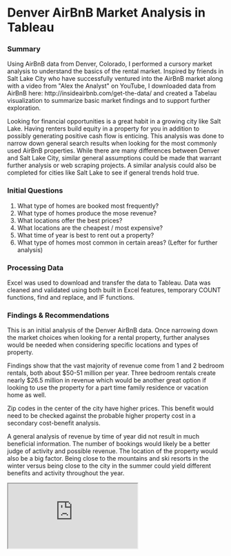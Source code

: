 # Denver AirBnB Market Analysis in Tableau

### Summary
<p>Using AirBnB data from Denver, Colorado, I performed a cursory market analysis to understand the basics of the rental market. Inspired by friends in Salt Lake City who have successfully ventured into the AirBnB market along with a video from "Alex the Analyst" on YouTube, I downloaded data from AirBnB here: http://insideairbnb.com/get-the-data/ and created a Tabelau visualization to summarize basic market findings and to support further exploration.</p>

<p>Looking for financial opportunities is a great habit in a growing city like Salt Lake. Having renters build equity in a property for you in addition to possibly generating positive cash flow is enticing. This analysis was done to narrow down general search results when looking for the most commonly used AirBnB properties. While there are many differences between Denver and Salt Lake City, similar general assumptions could be made that warrant further analysis or web scraping projects. A similar analysis could also be completed for cities like Salt Lake to see if general trends hold true.</p>

### Initial Questions
1. What type of homes are booked most frequently?
2. What type of homes produce the mose revenue?
3. What locations offer the best prices?
4. What locations are the cheapest / most expensive?
5. What time of year is best to rent out a property?
6. What type of homes most common in certain areas? (Lefter for further analysis)

### Processing Data
<p>Excel was used to download and transfer the data to Tableau. Data was cleaned and validated using both built in Excel features, temporary COUNT functions, find and replace, and IF functions.</p>

### Findings & Recommendations
<p>This is an initial analysis of the Denver AirBnB data. Once narrowing down the market choices when looking for a rental property, further analyses would be needed when considering specific locations and types of property.</p>
<p> Findings show that the vast majority of revenue come from 1 and 2 bedroom rentals, both about $50-51 million per year. Three bedroom rentals create nearly $26.5 million in revenue which would be another great option if looking to use the property for a part time family residence or vacation home as well.</p>
<p>Zip codes in the center of the city have higher prices. This benefit would need to be checked against the probable higher property cost in a secondary cost-benefit analysis.</p>
<p>A general analysis of revenue by time of year did not result in much beneficial information. The number of bookings would likely be a better judge of activity and possible revenue. The location of the property would also be a big factor. Being close to the mountains and ski resorts in the winter versus being close to the city in the summer could yield different benefits and activity throughout the year.</p>

<iframe src="https://public.tableau.com/app/profile/michael.mccarthy7631/viz/DenverAirBnBGeneralAnalysisDashboard/DenverAirBnBGeneralInformation:embed=yes&:display_count=yes"></iframe>

  
